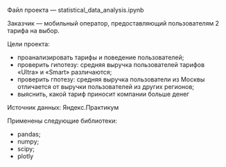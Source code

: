 Файл проекта — statistical_data_analysis.ipynb

Заказчик — мобильный оператор, предоставляющий пользователям 2 тарифа на выбор.

Цели проекта:

- проанализировать тарифы и поведение пользователей;
- проверить гипотезу: средняя выручка пользователей тарифов «Ultra» и «Smart» различаются;
- проверить гпотезу: средняя выручка пользователи из Москвы отличается от выручки пользователей из других регионов;
- выяснить, какой тариф приносит компании больше денег

Источник данных: Яндекс.Практикум

Применены следующие библиотеки:
- pandas;
- numpy;
- scipy;
- plotly
